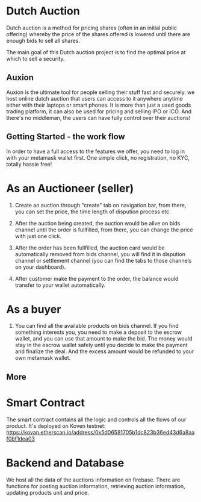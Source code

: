 # Dutch Auction

Dutch auction is a method for pricing shares (often in an initial public offering) whereby the price of the shares offered is lowered until there are enough bids to sell all shares. 
    
The main goal of this Dutch auction project is to find the optimal price at which to sell a security. 
## Auxion 

Auxion is the ultimate tool for people selling their stuff fast and securely. we host online dutch auction that users can access to it anywhere anytime either with their laptops or smart phones. It is more than just a used goods trading platform, it can also be used for pricing and selling IPO or ICO. And there's no middleman, the users can have fully control over their auctions! 

## Getting Started - the work flow 

In order to have a full access to the features we offer, you need to log in with your metamask wallet first. One simple click, no registration, no KYC, totally hassle free! 

# As an Auctioneer (seller)

1. Create an auction through "create" tab on navigation bar, from there, you can set the price, the time length of dispution process etc.

2. After the auction being created, the auction would be alive on bids channel until the order is fullfilled, from there, you can change the price with just one click. 

3. After the order has been fullfilled, the auction card would be automatically removed from bids channel, you will find it in dispution channel or settlement channel (you can find the tabs to those channels on your dashboard). 

4. After customer make the payment to the order, the balance would transfer to your wallet automatically.

# As a buyer 

1. You can find all the available products on bids channel. If you find something interests you, you need to make a deposit to the escrow wallet, and you can use that amount to make the bid. The money would stay in the escrow wallet safely until you decide to make the payment and finalize the deal. And the excess amount would be refunded to your own metamask wallet. 

## More

# Smart Contract
The smart contract contains all the logic and controls all the flows of our product. 
It's deployed on Koven testnet: https://kovan.etherscan.io/address/0x5d06581705b1dc823b36ed43d6a8aaf0bf1dea03 

# Backend and Database
We host all the data of the auctions information on firebase.
There are functions for posting auction information, retrieving auction information, updating products unit and price. 
